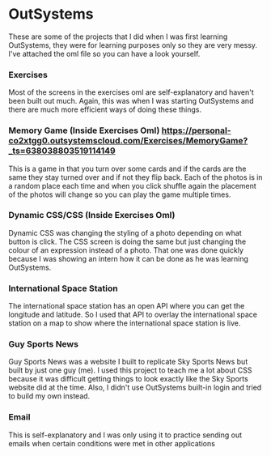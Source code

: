 # OutSystems
These are some of the projects that I did when I was first learning OutSystems, they were for learning purposes only so they are very messy. I've attached the oml file so you can have a look yourself. 

### Exercises
Most of the screens in the exercises oml are self-explanatory and haven't been built out much. Again, this was when I was starting OutSystems and there are much more efficient ways of doing these things. 

### Memory Game (Inside Exercises Oml) https://personal-co2xtgg0.outsystemscloud.com/Exercises/MemoryGame?_ts=638038803519114149
This is a game in that you turn over some cards and if the cards are the same they stay turned over and if not they flip back. Each of the photos is in a random place each time and when you click shuffle again the placement of the photos will change so you can play the game multiple times. 

### Dynamic CSS/CSS (Inside Exercises Oml)
Dynamic CSS was changing the styling of a photo depending on what button is click. The CSS screen is doing the same but just changing the colour of an expression instead of a photo. That one was done quickly because I was showing an intern how it can be done as he was learning OutSystems. 

### International Space Station
The international space station has an open API where you can get the longitude and latitude. So I used that API to overlay the international space station on a map to show where the international space station is live. 

### Guy Sports News
Guy Sports News was a website I built to replicate Sky Sports News but built by just one guy (me). I used this project to teach me a lot about CSS because it was difficult getting things to look exactly like the Sky Sports website did at the time. Also, I didn't use OutSystems built-in login and tried to build my own instead. 

### Email
This is self-explanatory and I was only using it to practice sending out emails when certain conditions were met in other applications
